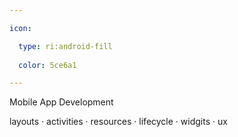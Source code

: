 ```yaml
---

icon: 

  type: ri:android-fill
  
  color: 5ce6a1

---
```


Mobile App Development

layouts · activities · resources · lifecycle · widgits · ux
